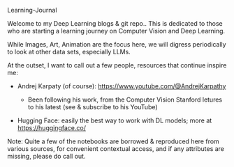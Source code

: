 Learning-Journal

 Welcome to my Deep Learning blogs & git repo.. This is dedicated to those who are starting a learning journey on Computer Vision and Deep Learning.

 While Images, Art, Animation are the focus here, we will digress periodically to look at other data sets, especially LLMs.
 

 At the outset, I want to call out a few people, resources that continue inspire me:

  - Andrej Karpaty (of course): https://www.youtube.com/@AndrejKarpathy
    - Been following his work, from the  Computer Vision Stanford letures to his latest (see & subscribe to his YouTube)

  - Hugging Face: easily the best way to work with DL models; more at https://huggingface.co/



Note: Quite a few of the notebooks are borrowed & reproduced here from various sources, for convenient contextual access, and if any attributes are missing, please do call out.
